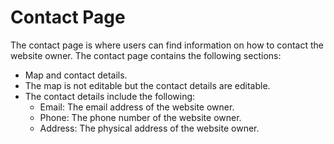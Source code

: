 # Contact Page
The contact page is where users can find information on how to contact the website owner. 
The contact page contains the following sections:
- Map and contact details.
- The map is not editable but the contact details are editable.
- The contact details include the following:
  - Email: The email address of the website owner.
  - Phone: The phone number of the website owner.
  - Address: The physical address of the website owner.